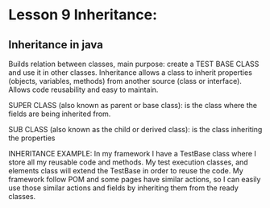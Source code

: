 # Lesson 9 Inheritance:

## Inheritance in java

Builds relation between classes, main purpose:
create a TEST BASE CLASS and use it in other classes.
Inheritance allows a class to inherit properties (objects, variables, methods)
from another source (class or interface).
Allows code reusability and easy to maintain.

SUPER CLASS (also known as parent or base class):
is the class where the fields are being inherited from.

SUB CLASS (also known as the child or derived class):
is the class inheriting the properties

INHERITANCE EXAMPLE:
In my framework I have a TestBase class where I store all my reusable code and methods. My test execution classes,
and elements class will extend the TestBase in order to reuse the code.
My framework follow POM and some pages have similar actions,
so I can easily use those similar actions and fields
by inheriting them from the ready classes.
